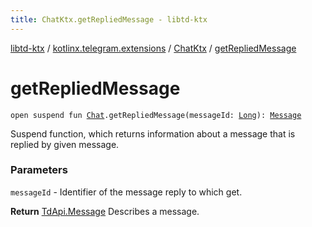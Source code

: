 ```yaml
---
title: ChatKtx.getRepliedMessage - libtd-ktx
---
```


[libtd-ktx](../../index.html) / [kotlinx.telegram.extensions](../index.html) / [ChatKtx](index.html) / [getRepliedMessage](./get-replied-message.html)

# getRepliedMessage

`open suspend fun `[`Chat`](https://tdlibx.github.io/td/docs/org/drinkless/td/libcore/telegram/TdApi.Chat.html)`.getRepliedMessage(messageId: `[`Long`](https://kotlinlang.org/api/latest/jvm/stdlib/kotlin/-long/index.html)`): `[`Message`](https://tdlibx.github.io/td/docs/org/drinkless/td/libcore/telegram/TdApi.Message.html)

Suspend function, which returns information about a message that is replied by given message.

### Parameters

`messageId` - Identifier of the message reply to which get.

**Return**
[TdApi.Message](https://tdlibx.github.io/td/docs/org/drinkless/td/libcore/telegram/TdApi.Message.html) Describes a message.

